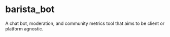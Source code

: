 # barista_bot
A chat bot, moderation, and community metrics tool that aims to be client or platform agnostic.
